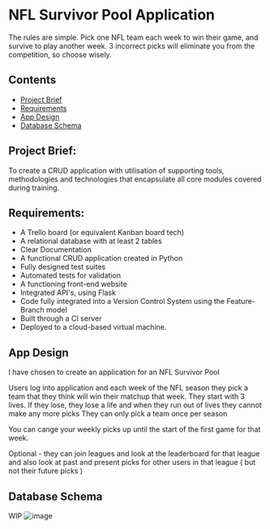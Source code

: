 # NFL Survivor Pool Application
The rules are simple. Pick one NFL team each week to win their game, and survive to play another week. 3 incorrect picks will eliminate you from the competition, so choose wisely.

## Contents
* [Project Brief](#Project-Brief)
* [Requirements](#Requirements)
* [App Design](#App-Design)
* [Database Schema](#Database-Schema)


## Project Brief: 
To create a CRUD application with utilisation of supporting tools,
methodologies and technologies that encapsulate all core modules
covered during training. 

## Requirements:
* A Trello board (or equivalent Kanban board tech) 
* A relational database with at least 2 tables
* Clear Documentation
* A functional CRUD application created in Python
* Fully designed test suites
* Automated tests for validation
* A functioning front-end website
* Integrated API's, using Flask
* Code fully integrated into a Version Control System using the Feature-Branch model
* Built through a CI server 
* Deployed to a cloud-based virtual machine.

## App Design

I have chosen to create an application for an NFL Survivor Pool

Users log into application and each week of the NFL season they pick a team that they think will win their matchup that week.
They start with 3 lives.
If they lose, they lose a life and when they run out of lives they cannot make any more picks
They can only pick a team once per season

You can cange your weekly picks up until the start of the first game for that week. 

Optional - they can join leagues and look at the leaderboard for that league and also look at past and present picks for other users in that league ( but not their future picks ) 

## Database Schema
WIP
![image](https://user-images.githubusercontent.com/116156199/198625284-4f77f89e-e763-4536-8f1e-16f95b885afb.png)

